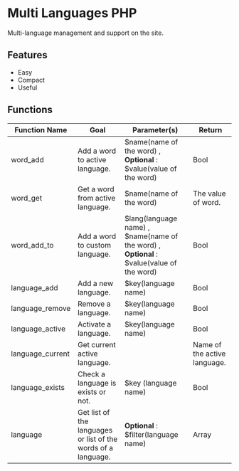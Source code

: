 # Multi Languages PHP
Multi-language management and support on the site.


## Features 

  - Easy
  - Compact
  - Useful


## Functions

| Function Name  | Goal | Parameter(s) | Return |
| ------------- | ------------- | ------------- | ------------- |
| word_add  	| Add a word to active language. | $name(name of the word) , __Optional__ : $value(value of the word) | Bool |
| word_get  |  Get a word from active language. | $name(name of the word) | The value of word. |
|  word_add_to | Add a word to custom language. | $lang(language name) , $name(name of the word) , __Optional__ : $value(value of the word) | Bool |
|  language_add | Add a new language. | $key(language name) | Bool |
|  language_remove | Remove a language. | $key(language name) | Bool |
| language_active  |  Activate a language. |  $key(language name) | Bool |
| language_current  | Get current active language. |  | Name of the active language. |
| language_exists  | Check a language is exists or not.  | $key (language name)  | Bool |
| language  |  Get list of the languages or list of the words of a language. | __Optional__ : $filter(language name)  | Array |

